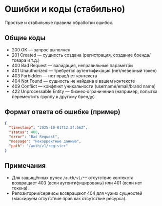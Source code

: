 # Ошибки и коды (стабильно)

Простые и стабильные правила обработки ошибок.

## Общие коды

- 200 OK — запрос выполнен
- 201 Created — сущность создана (регистрация, создание бренда/товара и т.д.)
- 400 Bad Request — валидация, неправильные параметры
- 401 Unauthorized — требуется аутентификация (нет/неверный токен)
- 403 Forbidden — нет прав/нет контекста
- 404 Not Found — сущность не найдена в вашем контексте
- 409 Conflict — конфликт уникальности (username/email/brand name)
- 422 Unprocessable Entity — бизнес‑ограничения (например, попытка переместить группу к другому бренду)

## Формат ответа об ошибке (пример)

```json
{
  "timestamp": "2025-10-01T12:34:56Z",
  "status": 400,
  "error": "Bad Request",
  "message": "Некорректные данные",
  "path": "/auth/v1/register"
}
```

## Примечания

- Для защищённых ручек `/auth/v1/**` отсутствие контекста возвращает 403 (если аутентифицированы) или 401 (если нет
  токена).
- Репозитории/сервисы возвращают 404 для чужих сущностей (маскируем отсутствие прав как отсутствие ресурса).
